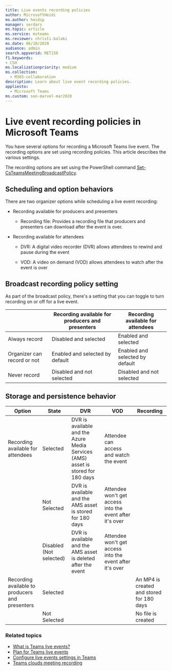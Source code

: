 ```yaml
---
title: Live events recording policies
author: MicrosoftHeidi
ms.author: heidip
manager: serdars
ms.topic: article
ms.service: msteams
ms.reviewer: christi.balaki
ms.date: 06/10/2020
audience: admin
search.appverid: MET150
f1.keywords:
- CSH
ms.localizationpriority: medium
ms.collection: 
  - M365-collaboration
description: Learn about live event recording policies.
appliesto: 
  - Microsoft Teams
ms.custom: seo-marvel-mar2020
---
```


# Live event recording policies in Microsoft Teams

You have several options for recording a Microsoft Teams live event. The recording options are set using recording policies. This article describes the various settings.

The recording options are set using the PowerShell command [Set-CsTeamsMeetingBroadcastPolicy](/powershell/module/skype/set-csteamsmeetingbroadcastpolicy).

## Scheduling and option behaviors

There are two organizer options while scheduling a live event recording:

- Recording available for producers and presenters

  - Recording file: Provides a recording file that producers and presenters can download after the event is over.

- Recording available for attendees

  - DVR: A digital video recorder (DVR) allows attendees to rewind and pause during the event

  - VOD: A video on demand (VOD) allows attendees to watch after the event is over

## Broadcast recording policy setting

As part of the broadcast policy, there's a setting that you can toggle to turn recording on or off for a live event.

| &nbsp;| Recording available for producers and presenters | Recording available for attendees |
| ------------------------------- | ---------------------------------------------------- | ------------------------------------- |
| Always record               | Disabled and selected                                | Enabled and selected         |
| Organizer can record or not | Enabled and selected by default                  | Enabled and selected by default   |
| Never record               | Disabled and not selected                            | Disabled and not selected      |

## Storage and persistence behavior

| Option                                       | State   | DVR                                                   | VOD                                                     | Recording                |
| ------------------------------------------------ | ------------ | --------------------------------------------------------- | ----------------------------------------------------------- | ---------------------------- |
| Recording available for attendees | Selected     | DVR is available and the Azure Media Services (AMS) asset is stored for 180 days | Attendee can access and watch the event                     |                              |
|                                                  | Not Selected | DVR is available and the AMS asset is stored for 180 days | Attendee won't get access into the event after it's over |                              |
||Disabled (Not selected)|DVR is available and the AMS asset is deleted after the event|Attendee won't get access into the event after it's over||
| Recording available to producers and presenters | Selected     |                                                           |                                                             | An MP4 is created and stored for 180 days |
|                                                  | Not Selected |                                                           |                                                             | No file is created           |

### Related topics

- [What is Teams live events?](what-are-teams-live-events.md)
- [Plan for Teams live events](plan-for-teams-live-events.md)
- [Configure live events settings in Teams](configure-teams-live-events.md)
- [Teams clouds meeting recording](../cloud-recording.md)

